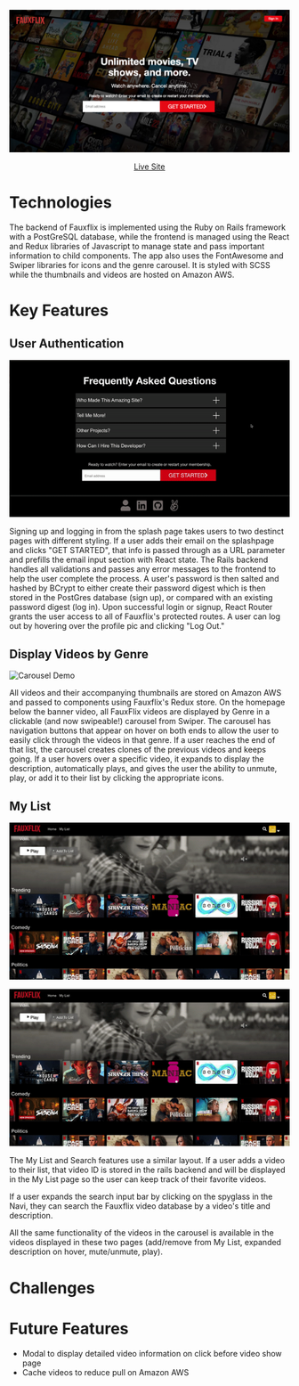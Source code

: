 ![FauxflixBanner](extra_media/splash.png)
<div align="center">
  <a href="https://fauxflix.herokuapp.com/#/">Live Site</a>
</div>


# Technologies

The backend of Fauxflix is implemented using the Ruby on Rails framework with a PostGreSQL database, while the frontend is managed using the React and Redux libraries of Javascript to manage state and pass important information to child components. The app also uses the FontAwesome and Swiper libraries for icons and the genre carousel. It is styled with SCSS while the thumbnails and videos are hosted on Amazon AWS.

# Key Features

## User Authentication

![User Auth Demo](extra_media/user_auth.gif)

Signing up and logging in from the splash page takes users to two destinct pages with different styling. If a user adds their email on the splashpage and clicks "GET STARTED", that info is passed through as a URL parameter and prefills the email input section with React state. The Rails backend handles all validations and passes any error messages to the frontend to help the user complete the process. A user's password is then salted and hashed by BCrypt to either create their password digest which is then stored in the PostGres database (sign up), or compared with an existing password digest (log in). Upon successful login or signup, React Router grants the user access to all of Fauxflix's protected routes. A user can log out by hovering over the profile pic and clicking "Log Out."

## Display Videos by Genre

![Carousel Demo](extra_media/carousel_demo.gif)

All videos and their accompanying thumbnails are stored on Amazon AWS and passed to components using Fauxflix's Redux store. On the homepage below the banner video, all FauxFlix videos are displayed by Genre in a clickable (and now swipeable!) carousel from Swiper. The carousel has navigation buttons that appear on hover on both ends to allow the user to easily click through the videos in that genre. If a user reaches the end of that list, the carousel creates clones of the previous videos and keeps going. If a user hovers over a specific video, it expands to display the description, automatically plays, and gives the user the ability to unmute, play, or add it to their list by clicking the appropriate icons.

## My List

![List Demo](extra_media/list_demo.gif)

<p align="center">
  <img src="extra_media/list_demo.gif">
</p>

The My List and Search features use a similar layout. If a user adds a video to their list, that video ID is stored in the rails backend and will be displayed in the My List page so the user can keep track of their favorite videos. 

If a user expands the search input bar by clicking on the spyglass in the Navi, they can search the Fauxflix video database by a video's title and description. 

All the same functionality of the videos in the carousel is available in the videos displayed in these two pages (add/remove from My List, expanded description on hover, mute/unmute, play).


# Challenges



# Future Features

* Modal to display detailed video information on click before video show page
* Cache videos to reduce pull on Amazon AWS
